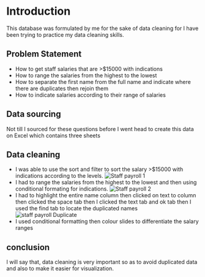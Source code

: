 # Introduction
This database was formulated by me for the sake of data cleaning for I have been trying to practice my data cleaning skills.
## Problem Statement
-	How to get staff salaries that are >$15000 with indications
-	How to range the salaries from the highest to the lowest
-	How to separate the first name from the full name and indicate where there are duplicates then rejoin them
-	How to indicate salaries according to their range of salaries
## Data sourcing
Not till I sourced for these questions before I went head to create this data on Excel which contains three sheets
## Data cleaning
-	I was able to use the sort and filter to sort the salary >$15000 with indications according to the levels.
![Staff payroll 1](https://github.com/kokolet12/kokoletformulated1/assets/155350323/12bead40-08fc-4749-9e40-786f06ccfab2)
-	I had to range the salaries from the highest to the lowest and then using conditional formating for indications.
![Staff payroll 2](https://github.com/kokolet12/kokoletformulated1/assets/155350323/683ca083-f52e-436b-8924-e2a530af5e81)
-	I had to highlight the entire name column then clicked on text to column then clicked the space tab then I clicked the text tab and ok tab then I used the find tab to locate the duplicated names
![staff payroll Duplicate](https://github.com/kokolet12/kokoletformulated1/assets/155350323/b16cdef8-5b8d-4bb2-839e-c0d6dc58812d)
-	I used conditional formatting then colour slides to differentiate the salary ranges
## conclusion
I will say that, data cleaning is very important so as to avoid duplicated data and also to make it easier for visualization.
